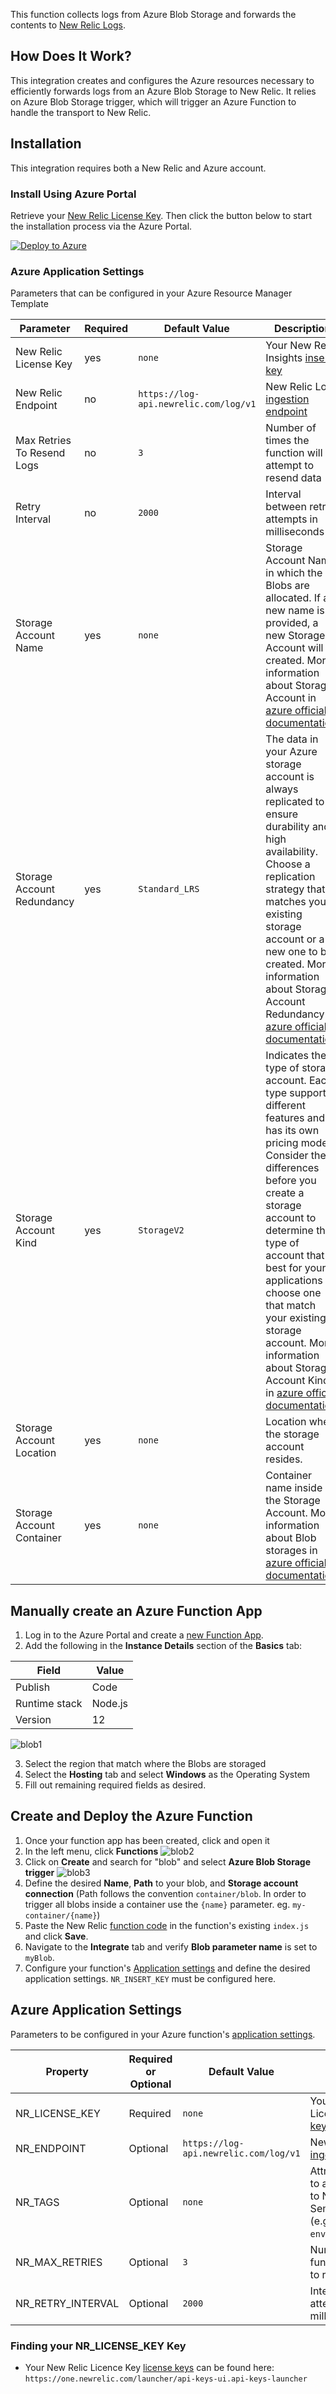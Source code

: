 This function collects logs from Azure Blob Storage and forwards the contents to [New Relic Logs](https://docs.newrelic.com/docs/logs).

## How Does It Work?
This integration creates and configures the Azure resources necessary to efficiently forwards logs from an Azure Blob Storage to New Relic.
It relies on Azure Blob Storage trigger, which will trigger an Azure Function to handle the transport to New Relic.

## Installation
This integration requires both a New Relic and Azure account.

### Install Using Azure Portal
Retrieve your [New Relic License Key](https://docs.newrelic.com/docs/apis/intro-apis/new-relic-api-keys/#ingest-license-key).
Then click the button below to start the installation process via the Azure Portal.

[![Deploy to Azure](https://azuredeploy.net/deploybutton.png)](https://portal.azure.com/#create/Microsoft.Template/uri/https%3A%2F%2Fraw.githubusercontent.com%2Fnewrelic%2Fnewrelic-azure-functions%2Fmaster%2FarmTemplates%2Fazuredeploy-blobforwarder.json)

### Azure Application Settings
Parameters that can be configured in your Azure Resource Manager Template

| Parameter  | Required | Default Value | Description
|---|---|---|---|
| New Relic License Key  | yes | `none` | Your New Relic Insights [insert key](https://docs.newrelic.com/docs/insights/insights-api/get-data/query-insights-event-data-api#register) |
| New Relic Endpoint  |  no | `https://log-api.newrelic.com/log/v1` | New Relic Logs [ingestion endpoint](https://docs.newrelic.com/docs/logs/new-relic-logs/log-api/introduction-log-api#endpoint) |
| Max Retries To Resend Logs  | no | `3` | Number of times the function will attempt to resend data |
| Retry Interval  | no | `2000` | Interval between retry attempts in milliseconds |
| Storage Account Name | yes | `none` | Storage Account Name in which the Blobs are allocated. If a new name is provided, a new Storage Account will be created. More information about Storage Account in [azure official documentation](https://docs.microsoft.com/en-us/azure/storage/). |
| Storage Account Redundancy | yes | `Standard_LRS` | The data in your Azure storage account is always replicated to ensure durability and high availability. Choose a replication strategy that matches your existing storage account or a new one to be created. More information about Storage Account Redundancy in [azure official documentation](https://docs.microsoft.com/en-us/azure/storage/common/storage-redundancy). |
| Storage Account Kind | yes | `StorageV2` | Indicates the type of storage account. Each type supports different features and has its own pricing model. Consider these differences before you create a storage account to determine the type of account that's best for your applications or choose one that match your existing storage account. More information about Storage Account Kind in [azure official documentation](https://docs.microsoft.com/en-us/azure/storage/common/storage-account-overview#types-of-storage-accounts). |
| Storage Account Location | yes | `none` | Location where the storage account resides. |
| Storage Account Container | yes | `none` | Container name inside the Storage Account. More information about Blob storages in [azure official documentation](https://docs.microsoft.com/en-us/azure/storage/blobs/storage-blobs-introduction). |

## Manually create an Azure Function App

1. Log in to the Azure Portal and create a [new Function App](https://docs.microsoft.com/en-us/azure/azure-functions/functions-create-first-azure-function).
2. Add the following in the **Instance Details** section of the **Basics** tab:

| Field | Value |
|---|---|
|Publish|Code|
|Runtime stack|Node.js|
|Version|12|

![blob1](https://github.com/newrelic/newrelic-azure-functions/blob/master/screenshots/BlobForwarder/blob1.png?raw=true)

3. Select the region that match where the Blobs are storaged
4. Select the **Hosting** tab and select **Windows** as the Operating System
5. Fill out remaining required fields as desired.

## Create and Deploy the Azure Function

1. Once your function app has been created, click and open it
2. In the left menu, click **Functions**
   ![blob2](https://github.com/newrelic/newrelic-azure-functions/blob/master/screenshots/BlobForwarder/blob2.png?raw=true)
3. Click on **Create** and search for "blob" and select **Azure Blob Storage trigger**
   ![blob3](https://github.com/newrelic/newrelic-azure-functions/blob/master/screenshots/BlobForwarder/blob3.png?raw=true)
4. Define the desired **Name**, **Path** to your blob, and **Storage account connection** (Path follows the convention `container/blob`. In order to trigger all blobs inside a container use the `{name}` parameter. eg. `my-container/{name}`)
5. Paste the New Relic [function code](index.js?raw=true) in the function's existing `index.js` and click **Save**.
6. Navigate to the **Integrate** tab and verify **Blob parameter name** is set to `myBlob`.
7. Configure your function's [Application settings](https://docs.microsoft.com/en-us/azure/azure-functions/functions-how-to-use-azure-function-app-settings) and define the desired application settings. `NR_INSERT_KEY` must be configured here.

## Azure Application Settings

Parameters to be configured in your Azure function's [application settings](https://docs.microsoft.com/en-us/azure/azure-functions/functions-how-to-use-azure-function-app-settings). 

| Property | Required or Optional | Default Value | Description
|---|---|---|---|
| NR_LICENSE_KEY | Required | `none` | Your New Relic License Key [license key](https://docs.newrelic.com/docs/apis/intro-apis/new-relic-api-keys/) |
| NR_ENDPOINT |  Optional | `https://log-api.newrelic.com/log/v1` | New Relic Logs [ingestion endpoint](https://docs.newrelic.com/docs/logs/new-relic-logs/log-api/introduction-log-api#endpoint) |
| NR_TAGS | Optional | `none` | Attributes to be added to all logs forwarded to New Relic. Semicolon delimited (e.g. `env:prod;team:myTeam`) |
| NR_MAX_RETRIES | Optional | `3` | Number of times the function will attempt to resend data |
| NR_RETRY_INTERVAL | Optional | `2000` | Interval between retry attempts in milliseconds |


### Finding your NR_LICENSE_KEY Key

* Your New Relic Licence Key [license keys](https://docs.newrelic.com/docs/apis/intro-apis/new-relic-api-keys/) can be found here:
`https://one.newrelic.com/launcher/api-keys-ui.api-keys-launcher`
